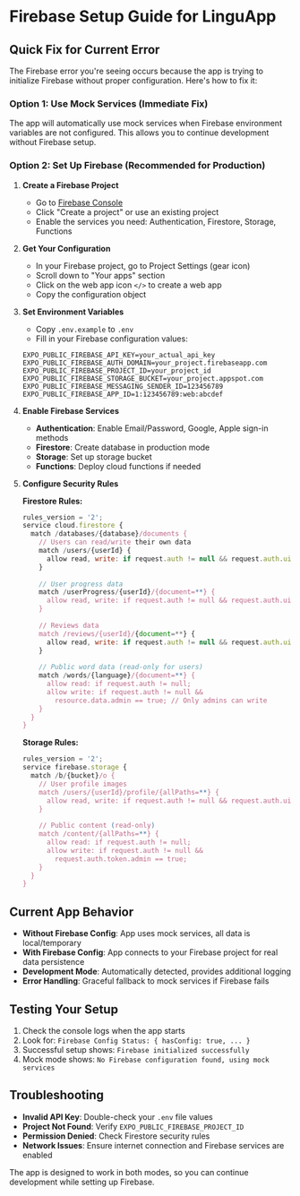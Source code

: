# Firebase Setup Guide for LinguApp

## Quick Fix for Current Error

The Firebase error you're seeing occurs because the app is trying to initialize Firebase without proper configuration. Here's how to fix it:

### Option 1: Use Mock Services (Immediate Fix)
The app will automatically use mock services when Firebase environment variables are not configured. This allows you to continue development without Firebase setup.

### Option 2: Set Up Firebase (Recommended for Production)

1. **Create a Firebase Project**
   - Go to [Firebase Console](https://console.firebase.google.com/)
   - Click "Create a project" or use an existing project
   - Enable the services you need: Authentication, Firestore, Storage, Functions

2. **Get Your Configuration**
   - In your Firebase project, go to Project Settings (gear icon)
   - Scroll down to "Your apps" section
   - Click on the web app icon `</>` to create a web app
   - Copy the configuration object

3. **Set Environment Variables**
   - Copy `.env.example` to `.env`
   - Fill in your Firebase configuration values:

   ```env
   EXPO_PUBLIC_FIREBASE_API_KEY=your_actual_api_key
   EXPO_PUBLIC_FIREBASE_AUTH_DOMAIN=your_project.firebaseapp.com
   EXPO_PUBLIC_FIREBASE_PROJECT_ID=your_project_id
   EXPO_PUBLIC_FIREBASE_STORAGE_BUCKET=your_project.appspot.com
   EXPO_PUBLIC_FIREBASE_MESSAGING_SENDER_ID=123456789
   EXPO_PUBLIC_FIREBASE_APP_ID=1:123456789:web:abcdef
   ```

4. **Enable Firebase Services**
   - **Authentication**: Enable Email/Password, Google, Apple sign-in methods
   - **Firestore**: Create database in production mode
   - **Storage**: Set up storage bucket
   - **Functions**: Deploy cloud functions if needed

5. **Configure Security Rules**
   
   **Firestore Rules:**
   ```javascript
   rules_version = '2';
   service cloud.firestore {
     match /databases/{database}/documents {
       // Users can read/write their own data
       match /users/{userId} {
         allow read, write: if request.auth != null && request.auth.uid == userId;
       }
       
       // User progress data
       match /userProgress/{userId}/{document=**} {
         allow read, write: if request.auth != null && request.auth.uid == userId;
       }
       
       // Reviews data
       match /reviews/{userId}/{document=**} {
         allow read, write: if request.auth != null && request.auth.uid == userId;
       }
       
       // Public word data (read-only for users)
       match /words/{language}/{document=**} {
         allow read: if request.auth != null;
         allow write: if request.auth != null && 
           resource.data.admin == true; // Only admins can write
       }
     }
   }
   ```

   **Storage Rules:**
   ```javascript
   rules_version = '2';
   service firebase.storage {
     match /b/{bucket}/o {
       // User profile images
       match /users/{userId}/profile/{allPaths=**} {
         allow read, write: if request.auth != null && request.auth.uid == userId;
       }
       
       // Public content (read-only)
       match /content/{allPaths=**} {
         allow read: if request.auth != null;
         allow write: if request.auth != null && 
           request.auth.token.admin == true;
       }
     }
   }
   ```

## Current App Behavior

- **Without Firebase Config**: App uses mock services, all data is local/temporary
- **With Firebase Config**: App connects to your Firebase project for real data persistence
- **Development Mode**: Automatically detected, provides additional logging
- **Error Handling**: Graceful fallback to mock services if Firebase fails

## Testing Your Setup

1. Check the console logs when the app starts
2. Look for: `Firebase Config Status: { hasConfig: true, ... }`
3. Successful setup shows: `Firebase initialized successfully`
4. Mock mode shows: `No Firebase configuration found, using mock services`

## Troubleshooting

- **Invalid API Key**: Double-check your `.env` file values
- **Project Not Found**: Verify `EXPO_PUBLIC_FIREBASE_PROJECT_ID`
- **Permission Denied**: Check Firestore security rules
- **Network Issues**: Ensure internet connection and Firebase services are enabled

The app is designed to work in both modes, so you can continue development while setting up Firebase.